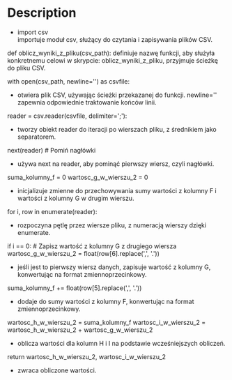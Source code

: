 # Description


- import csv  
 importuje moduł csv, służący do czytania i zapisywania plików CSV.  


def oblicz_wyniki_z_pliku(csv_path):
definiuje nazwę funkcji, aby służyła konkretnemu celowi w skrypcie: oblicz_wyniki_z_pliku, przyjmuje ścieżkę do pliku CSV.  


with open(csv_path, newline='') as csvfile:
- otwiera plik CSV, używając ścieżki przekazanej do funkcji. newline='' zapewnia odpowiednie traktowanie końców linii.  


reader = csv.reader(csvfile, delimiter=';'):
- tworzy obiekt reader do iteracji po wierszach pliku, z średnikiem jako separatorem.  


next(reader)  # Pomiń nagłówki
- używa next na reader, aby pominąć pierwszy wiersz, czyli nagłówki.


suma_kolumny_f = 0
wartosc_g_w_wierszu_2 = 0
- inicjalizuje zmienne do przechowywania sumy wartości z kolumny F i wartości z kolumny G w drugim wierszu.


for i, row in enumerate(reader):
- rozpoczyna pętlę przez wiersze pliku, z numeracją wierszy dzięki enumerate.


if i == 0:  # Zapisz wartość z kolumny G z drugiego wiersza
    wartosc_g_w_wierszu_2 = float(row[6].replace(',', '.'))
- jeśli jest to pierwszy wiersz danych, zapisuje wartość z kolumny G, konwertując na format zmiennoprzecinkowy.


suma_kolumny_f += float(row[5].replace(',', '.'))
- dodaje do sumy wartości z kolumny F, konwertując na format zmiennoprzecinkowy.


wartosc_h_w_wierszu_2 = suma_kolumny_f
wartosc_i_w_wierszu_2 = wartosc_h_w_wierszu_2 + wartosc_g_w_wierszu_2
- oblicza wartości dla kolumn H i I na podstawie wcześniejszych obliczeń.


return wartosc_h_w_wierszu_2, wartosc_i_w_wierszu_2
- zwraca obliczone wartości.
